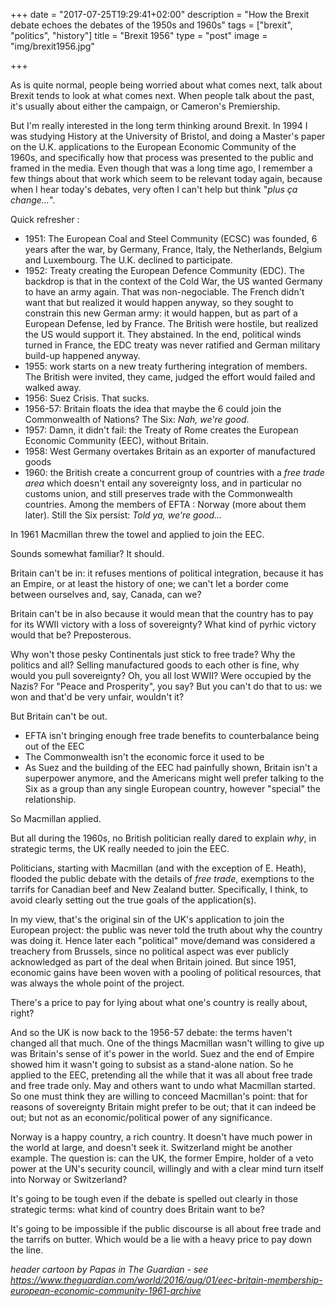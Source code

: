 +++
date = "2017-07-25T19:29:41+02:00"
description = "How the Brexit debate echoes the debates of the 1950s and 1960s"
tags = ["brexit", "politics", "history"]
title = "Brexit 1956"
type = "post"
image = "img/brexit1956.jpg"

+++

As is quite normal, people being worried about what comes next, talk about Brexit tends to look at what comes next. When people talk about the past, it's usually about either the campaign, or Cameron's Premiership.

 But I'm really interested in the long term thinking around Brexit. In 1994 I was studying History at the University of Bristol, and doing a Master's paper on the U.K. applications to the European Economic Community of the 1960s, and specifically how that process was presented to the public and framed in the media. Even though that was a long time ago, I remember a few things about that work which seem to be relevant today again, because when I hear today's debates, very often I can't help but think "_plus ça change..._". 

 Quick refresher : 

 - 1951: The European Coal and Steel Community (ECSC) was founded, 6 years after the war, by Germany, France, Italy, the Netherlands, Belgium and Luxembourg. The U.K. declined to participate.
 - 1952: Treaty creating the European Defence Community (EDC). The backdrop is that in the context of the Cold War, the US wanted Germany to have an army again. That was non-negociable. The French didn't want that but realized it would happen anyway, so they sought to constrain this new German army: it would happen, but as part of a European Defense, led by France. The British were hostile, but realized the US would support it. They abstained. In the end, political winds turned in France, the EDC treaty was never ratified and German military build-up happened anyway.
 - 1955: work starts on a new treaty furthering integration of members. The British were invited, they came, judged the effort would failed and walked away.
 - 1956: Suez Crisis. That sucks. 
 - 1956-57: Britain floats the idea that maybe the 6 could join the Commonwealth of Nations? The Six: _Nah, we're good_.
 - 1957: Damn, it didn't fail: the Treaty of Rome creates the European Economic Community (EEC), without Britain.
 - 1958: West Germany overtakes Britain as an exporter of manufactured goods
 - 1960: the British create a concurrent group of countries with a _free trade area_ which doesn't entail any sovereignty loss, and in particular no customs union, and still preserves trade with the Commonwealth countries. Among the members of EFTA : Norway (more about them later). Still the Six persist: _Told ya, we're good..._

In 1961 Macmillan threw the towel and applied to join the EEC.

Sounds somewhat familiar? It should.

Britain can't be in: it refuses mentions of political integration, because it has an Empire, or at least the history of one; we can't let a border come between ourselves and, say, Canada, can we?

Britain can't be in also because it would mean that the country has to pay for its WWII victory with a loss of sovereignty? What kind of pyrhic victory would that be? Preposterous.

Why won't those pesky Continentals just stick to free trade? Why the politics and all? Selling manufactured goods to each other is fine, why would you pull sovereignty? Oh, you all lost WWII? Were occupied by the Nazis? For "Peace and Prosperity", you say? But you can't do that to us: we won and that'd be very unfair, wouldn't it?

But Britain can't be out.

- EFTA isn't bringing enough free trade benefits to counterbalance being out of the EEC
- The Commonwealth isn't the economic force it used to be
- As Suez and the building of the EEC had painfully shown, Britain isn't a superpower anymore, and the Americans might well prefer talking to the Six as a group than any single European country, however "special" the relationship.

So Macmillan applied.

But all during the 1960s, no British politician really dared to explain _why_, in strategic terms, the UK really needed to join the EEC. 

Politicians, starting with Macmillan (and with the exception of E. Heath), flooded the public debate with the details of _free trade_, exemptions to the tarrifs for Canadian beef and New Zealand butter. Specifically, I think, to avoid clearly setting out the true goals of the application(s).

In my view, that's the original sin of the UK's application to join the European project: the public was never told the truth about why the country was doing it. Hence later each "political" move/demand was considered a treachery from Brussels, since no political aspect was ever publicly acknowledged as part of the deal when Britain joined. But since 1951, economic gains have been woven with a pooling of political resources, that was always the whole point of the project.

There's a price to pay for lying about what one's country is really about, right?

And so the UK is now back to the 1956-57 debate: the terms haven't changed all that much. One of the things Macmillan wasn't willing to give up was Britain's sense of it's power in the world. Suez and the end of Empire showed him it wasn't going to subsist as a stand-alone nation. So he applied to the EEC, pretending all the while that it was all about free trade and free trade only.
May and others want to undo what Macmillan started. So one must think they are willing to conceed Macmillan's point: that for reasons of sovereignty Britain might prefer to be out; that it can indeed be out; but not as an economic/political power of any significance.

Norway is a happy country, a rich country. It doesn't have much power in the world at large, and doesn't seek it. Switzerland might be another example. The question is: can the UK, the former Empire, holder of a veto power at the UN's security council, willingly and with a clear mind turn itself into Norway or Switzerland?

It's going to be tough even if the debate is spelled out clearly in those strategic terms: what kind of country does Britain want to be? 

It's going to be impossible if the public discourse is all about free trade and the tarrifs on butter. Which would be a lie with a heavy price to pay down the line.

_header cartoon by Papas in The Guardian - see https://www.theguardian.com/world/2016/aug/01/eec-britain-membership-european-economic-community-1961-archive_